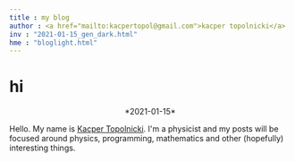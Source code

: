 ```yaml
---
title : my blog
author : <a href="mailto:kacpertopol@gmail.com">kacper topolnicki</a>
inv : "2021-01-15_gen_dark.html"
hme : "bloglight.html"
---
```



# hi
<center>
*2021-01-15*
</center>

Hello. My name is [Kacper Topolnicki](https://kacpertopol.github.io/). I'm a physicist and my posts will be
focused around physics, programming, mathematics and other (hopefully) interesting things.


